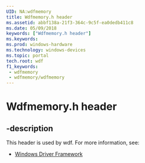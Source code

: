 ```yaml
---
UID: NA:wdfmemory
title: Wdfmemory.h header
ms.assetid: abbf138a-21f3-364c-9c5f-ea0dedb411c8
ms.date: 05/09/2018
keywords: ["Wdfmemory.h header"]
ms.keywords: 
ms.prod: windows-hardware
ms.technology: windows-devices
ms.topic: portal
tech.root: wdf
f1_keywords:
 - wdfmemory
 - wdfmemory/wdfmemory
---
```


# Wdfmemory.h header


## -description

This header is used by wdf. For more information, see:

- [Windows Driver Framework](../_wdf/index.md)

